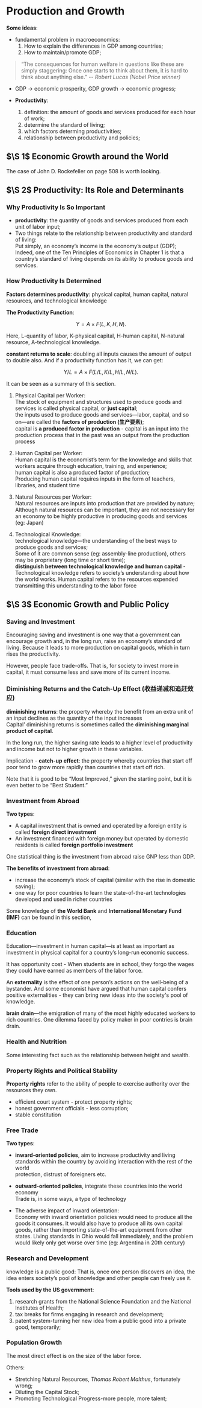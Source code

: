 # Production and Growth

**Some ideas**:  

* fundamental problem in macroeconomics:  
    1. How to explain the differences in GDP among countries;
    2. How to maintain/promote GDP;

> “The consequences for human welfare in questions like these are simply
staggering: Once one starts to think about them, it is hard to think about
anything else.”  -- *Robert Lucas (Nobel Price winner)*

* GDP -> economic prosperity, GDP growth -> economic progress;

* **Productivity**:  
    1. definition: the amount of goods and services produced for each hour of
    work;
    2. determine the standard of living;
    3. which factors determing productivities;
    4. relationship between productivity and policies;

## $\S 1$ Economic Growth around the World

The case of John D. Rockefeller on page 508 is worth looking.

## $\S 2$ Productivity: Its Role and Determinants

### Why Productivity Is So Important

* **productivity**: the quantity of goods and services produced from each unit
of labor input;
* Two things relate to the relationship between productivity and standard of
living:  
    Put simply, an economy’s income is the economy’s output (GDP);  
    Indeed, one of the Ten Principles of Economics in Chapter 1 is that a
    country’s standard of living depends on its ability to produce goods and
    services.

### How Productivity Is Determined

**Factors determines productivity**: physical capital, human capital, natural
resources, and technological knowledge

**The Productivity Function**:  

$$
Y = A \times F(L, K, H, N).
$$

Here, L-quantity of labor, K-physical capital, H-human capital, N-natural
resource, A-technological knowledge.

**constant returns to scale**: doubling all inputs causes the amount of output to
double also. And if a productivity function has it, we can get:  

$$
Y/L = A \times F(L/L, K/L, H/L, N/L).
$$

It can be seen as a summary of this section.

1. Physical Capital per Worker:  
    The stock of equipment and structures used to produce goods and services is
    called physical capital, or **just capital**;  
    the inputs used to produce goods and services—labor, capital, and so on—are
    called the **factors of production (生产要素)**;  
    capital is **a produced factor in production** - capital is an input into
    the production process that in the past was an output from the production
    process

2. Human Capital per Worker:  
    Human capital is the economist’s term for the knowledge and skills that
    workers acquire through education, training, and experience;  
    human capital is also a produced factor of production;  
    Producing human capital requires inputs in the form of teachers, libraries,
    and student time

3. Natural Resources per Worker:  
    Natural resources are inputs into production that are provided by nature;  
    Although natural resources can be important, they are not necessary for an
    economy to be highly productive in producing goods and services (eg: Japan)

4. Technological Knowledge:  
    technological knowledge—the understanding of the best ways to produce goods
    and services;  
    Some of it are common sense (eg: assembly-line production), others may be
    proprietary (long time or short time);  
    **distinguish between technological knowledge and human capital** -
    Technological knowledge refers to society’s understanding about how the
    world works. Human capital refers to the resources expended transmitting
    this understanding to the labor force

## $\S 3$ Economic Growth and Public Policy

### Saving and Investment

Encouraging saving and investment is one way that a government can encourage
growth and, in the long run, raise an economy’s standard of living. Because it
leads to more production on capital goods, which in turn rises the productivity.

However, people face trade-offs. That is, for society to invest more in capital,
it must consume less and save more of its current income.

### Diminishing Returns and the Catch-Up Effect (收益递减和追赶效应)

**diminishing returns**: the property whereby the benefit from an extra unit of
an input declines as the quantity of the input increases  
Capital’ diminishing returns is sometimes called the **diminishing marginal
product of capital**.

In the long run, the higher saving rate leads to a higher level of productivity
and income but not to higher growth in these variables.

Implication - **catch-up effect**: the property whereby countries that start off
poor tend to grow more rapidly than countries that start off rich.

Note that it is good to be “Most Improved,” given the starting point, but it is
even better to be “Best Student.”

### Investment from Abroad

**Two types**:  
* A capital investment that is owned and operated by a foreign entity is called
**foreign direct investment**
* An investment financed with foreign money but operated by domestic residents
is called **foreign portfolio investment**

One statistical thing is the investment from abroad raise GNP less than GDP.

**The benefits of investment from abroad**:  
* increase the economy’s stock of capital (similar with the rise in domestic
saving);
* one way for poor countries to learn the state-of-the-art technologies
developed and used in richer countries

Some knowledge of **the World Bank** and **International Monetary Fund (IMF)**
can be found in this section,

### Education

Education—investment in human capital—is at least as important as investment
in physical capital for a country’s long-run economic success.

It has opportunity cost - When students are in school, they forgo the wages they
could have earned as members of the labor force.

An **externality** is the effect of one person’s actions on the well-being of a
bystander. And some economist have argued that human capital confers positive
externalities - they can bring new ideas into the society's pool of knowledge.

**brain drain**—the emigration of many of the most highly educated workers to
rich countries. One dilemma faced by policy maker in poor contries is brain
drain.

### Health and Nutrition

Some interesting fact such as the relationship between height and wealth.

### Property Rights and Political Stability

**Property rights** refer to the ability of people to exercise authority over
the resources they own.

* efficient court system - protect property rights;
* honest government officials - less corruption;
* stable constitution

### Free Trade

**Two types**:  
* **inward-oriented policies**, aim to increase productivity and living
standards within the country by avoiding interaction with the rest of the world  
    protection, distrust of foreigners etc.
* **outward-oriented policies**, integrate these countries into the world
economy  
    Trade is, in some ways, a type of technology

* The adverse impact of inward orientation:  
    Economy with inward orientation policies would need to produce all the goods
    it consumes. It would also have to produce all its own capital goods, rather
    than importing state-of-the-art equipment from other states. Living
    standards in Ohio would fall immediately, and the problem would likely only
    get worse over time (eg: Argentina in 20th century)

### Research and Development

knowledge is a public good: That is, once one person discovers an idea, the
idea enters society’s pool of knowledge and other people can freely use it.

**Tools used by the US government**:  
1. research grants from the National Science Foundation and the National
Institutes of Health;
2. tax breaks for firms engaging in research and development;
3. patent system-turning her new idea from a public good into a private good,
temporarily;

### Population Growth

The most direct effect is on the size of the labor force.

Others:  
* Stretching Natural Resources, *Thomas Robert Malthus*, fortunately wrong;
* Diluting the Capital Stock;
* Promoting Technological Progress-more people, more talent;
